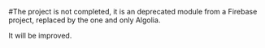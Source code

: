 #The project is not completed, it is an deprecated module from a Firebase project, replaced by the one and only Algolia.

It will be improved.
